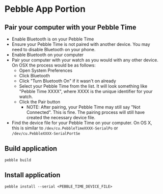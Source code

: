 # Pebble App Portion

## Pair your computer with your Pebble Time
* Enable Bluetooth is on your Pebble Time
* Ensure your Pebble Time is not paired with another device. You may need to disable Bluetooth on your phone.
* Enable Bluetooth on your computer
* Pair your computer with your watch as you would with any other device. On OSX the process would be as follows:
    * Open System Preferences
    * Click Bluetooth
    * Click "Turn Bluetooth On" if it wasn't on already
    * Select your Pebble Time from the list. It will look something like "Pebble Time XXXX", where XXXX is the unique identifier for your watch.
    * Click the Pair button
        * NOTE: After pairing, your Pebble Time may still say "Not Connected". This is fine. The pairing process will still have created the necessary device file.
* Find the device file for your Pebble Time on your computer. On OS X, this is similar to `/dev/cu.PebbleTimeXXXX-SerialPo` or `/dev/cu.PebbleXXXX-SerialPortSe`

## Build application
```
pebble build
```

## Install application
```
pebble install --serial <PEBBLE_TIME_DEVICE_FILE>
```

